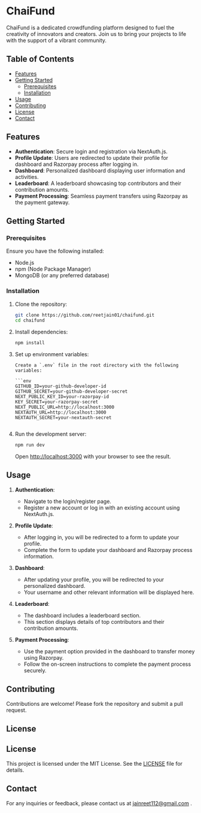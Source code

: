 # ChaiFund

ChaiFund is a dedicated crowdfunding platform designed to fuel the creativity of innovators and creators. Join us to bring your projects to life with the support of a vibrant community.

## Table of Contents

- [Features](#features)
- [Getting Started](#getting-started)
  - [Prerequisites](#prerequisites)
  - [Installation](#installation)
- [Usage](#usage)
- [Contributing](#contributing)
- [License](#license)
- [Contact](#contact)

## Features

- **Authentication**: Secure login and registration via NextAuth.js.
- **Profile Update**: Users are redirected to update their profile for dashboard and Razorpay process after logging in.
- **Dashboard**: Personalized dashboard displaying user information and activities.
- **Leaderboard**: A leaderboard showcasing top contributors and their contribution amounts.
- **Payment Processing**: Seamless payment transfers using Razorpay as the payment gateway.

## Getting Started

### Prerequisites

Ensure you have the following installed:

- Node.js
- npm (Node Package Manager)
- MongoDB (or any preferred database)

### Installation

1.  Clone the repository:

    ```sh
    git clone https://github.com/reetjain01/chaifund.git
    cd chaifund
    ```

2.  Install dependencies:

    ```sh
    npm install
    ```

3.  Set up environment variables:

        Create a `.env` file in the root directory with the following variables:

        ```env
        GITHUB_ID=your-github-developer-id
        GITHUB_SECRET=your-github-developer-secret
        NEXT_PUBLIC_KEY_ID=your-razorpay-id
        KEY_SECRET=your-razorpay-secret
        NEXT_PUBLIC_URL=http://localhost:3000
        NEXTAUTH_URL=http://localhost:3000
        NEXTAUTH_SECRET=your-nextauth-secret

    ```

    ```

4.  Run the development server:

    ```sh
    npm run dev
    ```

    Open [http://localhost:3000](http://localhost:3000) with your browser to see the result.

## Usage

1. **Authentication**:

   - Navigate to the login/register page.
   - Register a new account or log in with an existing account using NextAuth.js.

2. **Profile Update**:

   - After logging in, you will be redirected to a form to update your profile.
   - Complete the form to update your dashboard and Razorpay process information.

3. **Dashboard**:

   - After updating your profile, you will be redirected to your personalized dashboard.
   - Your username and other relevant information will be displayed here.

4. **Leaderboard**:

   - The dashboard includes a leaderboard section.
   - This section displays details of top contributors and their contribution amounts.

5. **Payment Processing**:
   - Use the payment option provided in the dashboard to transfer money using Razorpay.
   - Follow the on-screen instructions to complete the payment process securely.

## Contributing

Contributions are welcome! Please fork the repository and submit a pull request.

## License

## License

This project is licensed under the MIT License. See the [LICENSE](./LICENSE) file for details.


## Contact

For any inquiries or feedback, please contact us at jainreet112@gmail.com .
